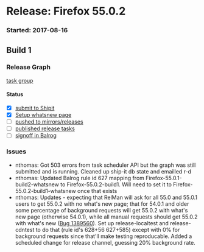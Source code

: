 # Release: Firefox 55.0.2

### Started: 2017-08-16

## Build 1

### Release Graph
[task group](https://tools.taskcluster.net/push-inspector/#/PRcnpRuGTn6R2WsoqZzQOw)

#### Status
- [x] [submit to Shipit](https://wiki.mozilla.org/Release:Release_Automation_on_Mercurial:Starting_a_Release#Submit_to_Ship_It)
- [x] [Setup whatsnew page](https://wiki.mozilla.org/Release:Release_Automation_on_Mercurial:Updates_through_Shipping#Set-up_whatsnew_page)
- [ ] [pushed to mirrors/releases](../how-tos/relpro.md#2-push-to-releases-dir-mirrors)
- [ ] [published release tasks](../how-tos/relpro.md#4-publish-release)
- [ ] [signoff in Balrog](../how-tos/relpro.md#3-signoffs)

### Issues
- nthomas: Got 503 errors from task scheduler API but the graph was still submitted and is running. Cleaned up ship-it db state and emailled r-d
- nthomas: Updated Balrog rule id 627 mapping from Firefox-55.0.1-build2-whatsnew to Firefox-55.0.2-build1. Will need to set it to Firefox-55.0.2-build1-whatsnew once that exists
- nthomas: Updates - expecting that RelMan will ask for all 55.0 and 55.0.1 users to get 55.0.2 with no what's new page; that for 54.0.1 and older some percentage of background requests will get 55.0.2 with what's new page (otherwise 54.0.1), while all manual requests should get 55.0.2 with what's new ([Bug 1389560](https://bugzil.la/1389560)). Set up release-localtest and release-cdntest to do that (rule id's 628+56 627+585) except with 0% for background requests since that'll make testing reproducable. Added a scheduled change for release channel, guessing 20% background rate.


